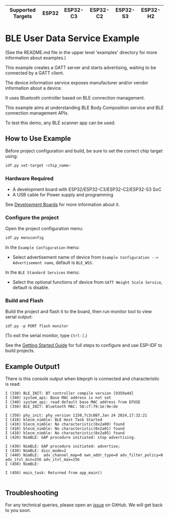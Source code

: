 | Supported Targets | ESP32 | ESP32-C3 | ESP32-C2 | ESP32-S3 | ESP32-H2 |
| ----------------- | ----- | -------- | -------- | -------- | -------- |

# BLE User Data Service Example

(See the README.md file in the upper level 'examples' directory for more information about examples.)

This example creates a GATT server and starts advertising, waiting to be connected by a GATT client.

The device information service exposes manufacturer and/or vendor information about a device.

It uses Bluetooth controller based on BLE connection management.

This example aims at understanding BLE Body Composition service and BLE connection management APIs.

To test this demo, any BLE scanner app can be used.

## How to Use Example

Before project configuration and build, be sure to set the correct chip target using:

```bash
idf.py set-target <chip_name>
```

### Hardware Required

* A development board with ESP32/ESP32-C3/ESP32-C2/ESP32-S3 SoC
* A USB cable for Power supply and programming

See [Development Boards](https://www.espressif.com/en/products/devkits) for more information about it.

### Configure the project

Open the project configuration menu: 

```bash
idf.py menuconfig
```

In the `Example Configuration` menu:

* Select advertisement name of device from `Example Configuration --> Advertisement name`, default is `BLE_WSS`.

In the `BLE Standard Services` menu:

* Select the optional functions of device from `GATT Weight Scale Service`, default is disable.

### Build and Flash

Build the project and flash it to the board, then run monitor tool to view serial output:

```
idf.py -p PORT flash monitor
```

(To exit the serial monitor, type ``Ctrl-]``.)

See the [Getting Started Guide](https://idf.espressif.com/) for full steps to configure and use ESP-IDF to build projects.

## Example Output1

There is this console output when bleprph is connected and characteristic is read:

```
I (330) BLE_INIT: BT controller compile version [9359a4d]
I (340) system_api: Base MAC address is not set
I (340) system_api: read default base MAC address from EFUSE
I (350) BLE_INIT: Bluetooth MAC: 58:cf:79:1e:9e:de

I (350) phy_init: phy_version 1150,7c3c08f,Jan 24 2024,17:32:21
I (410) blecm_nimble: BLE Host Task Started
I (410) blecm_nimble: No characteristic(0x2a00) found
I (410) blecm_nimble: No characteristic(0x2a01) found
I (410) blecm_nimble: No characteristic(0x2a05) found
I (420) NimBLE: GAP procedure initiated: stop advertising.

I (430) NimBLE: GAP procedure initiated: advertise; 
I (430) NimBLE: disc_mode=2
I (440) NimBLE:  adv_channel_map=0 own_addr_type=0 adv_filter_policy=0 adv_itvl_min=256 adv_itvl_max=256
I (450) NimBLE: 

I (450) main_task: Returned from app_main()


```

## Troubleshooting

For any technical queries, please open an [issue](https://github.com/espressif/esp-iot-solution/issues) on GitHub. We will get back to you soon.
